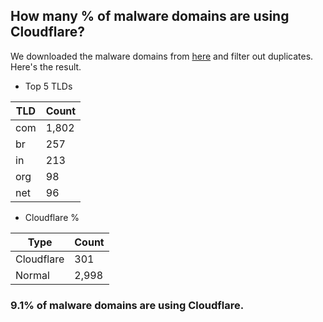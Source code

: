 ## How many % of malware domains are using Cloudflare?


We downloaded the malware domains from [here](https://urlhaus.abuse.ch) and filter out duplicates.
Here's the result.


[//]: # (start replacement)


- Top 5 TLDs

| TLD | Count |
| --- | --- |
| com | 1,802 |
| br | 257 |
| in | 213 |
| org | 98 |
| net | 96 |


- Cloudflare %

| Type | Count |
| --- | --- |
| Cloudflare | 301 |
| Normal | 2,998 |


### 9.1% of malware domains are using Cloudflare.
